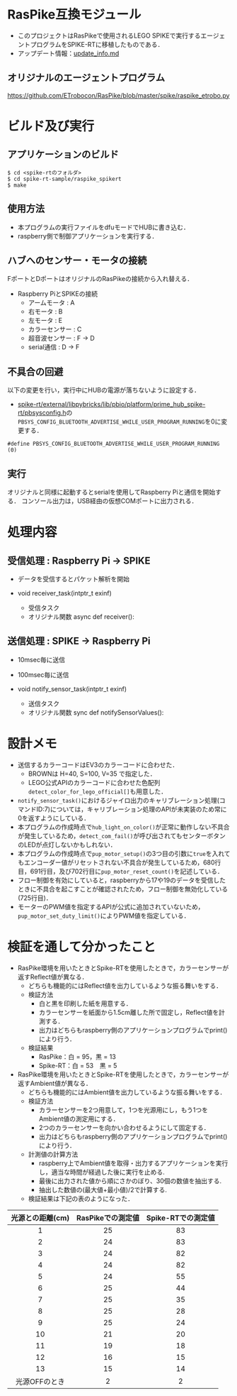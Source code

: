 # RasPike互換モジュール

- このプロジェクトはRasPikeで使用されるLEGO SPIKEで実行するエージェントプログラムをSPIKE-RTに移植したものである．
- アップデート情報：[update_info.md](./update_info.md)

## オリジナルのエージェントプログラム

https://github.com/ETrobocon/RasPike/blob/master/spike/raspike_etrobo.py


# ビルド及び実行

## アプリケーションのビルド

```
$ cd <spike-rtのフォルダ>
$ cd spike-rt-sample/raspike_spikert
$ make
```

## 使用方法
- 本プログラムの実行ファイルをdfuモードでHUBに書き込む．
- raspberry側で制御アプリケーションを実行する．



## ハブへのセンサー・モータの接続

FポートとDポートはオリジナルのRasPikeの接続から入れ替える．

- Raspberry PiとSPIKEの接続
	- アームモータ   : A
	- 右モータ       : B
	- 左モータ       : E
	- カラーセンサー : C
	- 超音波センサー : F -> D
	- serial通信     : D -> F


## 不具合の回避
以下の変更を行い，実行中にHUBの電源が落ちないように設定する．
- [spike-rt/external/libpybricks/lib/pbio/platform/prime_hub_spike-rt/pbsysconfig.h](https://github.com/spike-rt/pybricks-micropython/blob/31d98c66dde2d935c30d2ae68c0c81c9de8831ca/lib/pbio/platform/prime_hub_spike-rt/pbsysconfig.h)の`PBSYS_CONFIG_BLUETOOTH_ADVERTISE_WHILE_USER_PROGRAM_RUNNING`を0に変更する．
```
#define PBSYS_CONFIG_BLUETOOTH_ADVERTISE_WHILE_USER_PROGRAM_RUNNING (0)
```

## 実行

オリジナルと同様に起動するとserialを使用してRaspberry Piと通信を開始する．
コンソール出力は，USB経由の仮想COMポートに出力される．


# 処理内容

## 受信処理 : Raspberry Pi -> SPIKE 

- データを受信するとパケット解析を開始

- void receiver_task(intptr_t exinf)
	- 受信タスク
	- オリジナル関数 async def receiver():

## 送信処理 : SPIKE -> Raspberry Pi 

- 10msec毎に送信
- 100msec毎に送信

- void notify_sensor_task(intptr_t exinf)
	- 送信タスク
	- オリジナル関数 sync def notifySensorValues():

# 設計メモ

- 送信するカラーコードはEV3のカラーコードに合わせた．
	- BROWNは H=40, S=100, V=35 で指定した．
	- LEGO公式APIのカラーコードに合わせた色配列```detect_color_for_lego_official[]```も用意した．
- ```notify_sensor_task()```におけるジャイロ出力のキャリブレーション処理(コマンドID:7)については，キャリブレーション処理のAPIが未実装のため常に0を返すようにしている．
- 本プログラムの作成時点で```hub_light_on_color()```が正常に動作しない不具合が発生しているため，```detect_com_fail()```が呼び出されてもセンターボタンのLEDが点灯しないかもしれない．
- 本プログラムの作成時点で```pup_motor_setup()```の3つ目の引数に```true```を入れてもエンコーダー値がリセットされない不具合が発生しているため，680行目，691行目，及び702行目に```pup_motor_reset_count()```を記述している．
- フロー制御を有効にしていると，raspberryから17や19のデータを受信したときに不具合を起こすことが確認されたため，フロー制御を無効化している(725行目)．
- モーターのPWM値を指定するAPIが公式に追加されていないため，```pup_motor_set_duty_limit()```によりPWM値を指定している．

# 検証を通して分かったこと

- RasPike環境を用いたときとSpike-RTを使用したときで，カラーセンサーが返すReflect値が異なる．
	- どちらも機能的にはReflect値を出力しているような振る舞いをする．
	- 検証方法
		- 白と黒を印刷した紙を用意する．
		- カラーセンサーを紙面から1.5cm離した所で固定し，Reflect値を計測する．
		- 出力はどちらもraspberry側のアプリケーションプログラムでprint()により行う．
	- 検証結果
		- RasPike：白 = 95，黒 = 13
		- Spike-RT：白 = 53　黒 = 5
- RasPike環境を用いたときとSpike-RTを使用したときで，カラーセンサーが返すAmbient値が異なる．
	- どちらも機能的にはAmbient値を出力しているような振る舞いをする．
	- 検証方法
		- カラーセンサーを2つ用意して，1つを光源用にし，もう1つをAmbient値の測定用にする．
		- 2つのカラーセンサーを向かい合わせるようにして固定する．
		- 出力はどちらもraspberry側のアプリケーションプログラムでprint()により行う．
	- 計測値の計算方法
		- raspberry上でAmbient値を取得・出力するアプリケーションを実行し，適当な時間が経過した後に実行を止める.
		- 最後に出力された値から順にさかのぼり、30個の数値を抽出する.
		- 抽出した数値の(最大値+最小値)/2で計算する.
	- 検証結果は下記の表のようになった．

| 光源との距離(cm) | RasPikeでの測定値 | Spike-RTでの測定値 |
|:--:|:--:|:--:|
|1|25|83|
|2|24|83|
|3|24|82|
|4|24|82|
|5|24|55|
|6|25|44|
|7|25|35|
|8|25|28|
|9|25|24|
|10|21|20|
|11|19|18|
|12|16|15|
|13|15|14|
|光源OFFのとき|2|2|
